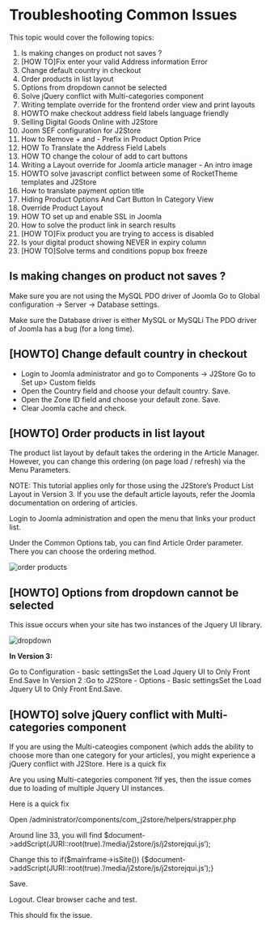 # Troubleshooting Common Issues

This topic would cover the following topics:

1. Is making changes on product not saves ?
2. \[HOW TO]Fix enter your valid Address information Error
3. Change default country in checkout
4. Order products in list layout
5. Options from dropdown cannot be selected
6. Solve jQuery conflict with Multi-categories component
7. Writing template override for the frontend order view and print layouts
8. HOWTO make checkout address field labels language friendly
9. Selling Digital Goods Online with J2Store
10. Joom SEF configuration for J2Store
11. How to Remove + and - Prefix in Product Option Price
12. HOW To Translate the Address Field Labels
13. HOW TO change the colour of add to cart buttons
14. Writing a Layout override for Joomla article manager - An intro image
15. HOWTO solve javascript conflict between some of RocketTheme templates and J2Store
16. How to translate payment option title
17. Hiding Product Options And Cart Button In Category View
18. Override Product Layout
19. HOW TO set up and enable SSL in Joomla
20. How to solve the product link in search results
21. \[HOW TO]Fix product you are trying to access is disabled
22. Is your digital product showing NEVER in expiry column
23. \[HOW TO]Solve terms and conditions popup box freeze

## Is making changes on product not saves ?

Make sure you are not using the MySQL PDO driver of Joomla Go to Global configuration -> Server -> Database settings.

Make sure the Database driver is either MySQL or MySQLi The PDO driver of Joomla has a bug (for a long time).

## \[HOWTO] Change default country in checkout

* Login to Joomla administrator and go to Components -> J2Store Go to Set up> Custom fields
* Open the Country field and choose your default country. Save.
* Open the Zone ID field and choose your default zone. Save.
* Clear Joomla cache and check.

## \[HOWTO] Order products in list layout

The product list layout by default takes the ordering in the Article Manager. However, you can change this ordering (on page load / refresh) via the Menu Parameters.

NOTE: This tutorial applies only for those using the J2Store’s Product List Layout in Version 3. If you use the default article layouts, refer the Joomla documentation on ordering of articles.

Login to Joomla administration and open the menu that links your product list.

Under the Common Options tab, you can find Article Order parameter. There you can choose the ordering method.

![order products](https://raw.githubusercontent.com/j2store/doc-images/master/troubleshooting-guide/troubleshooting-common-issues/troubleshoot\_orderproducts.png)

## \[HOWTO] Options from dropdown cannot be selected

This issue occurs when your site has two instances of the Jquery UI library.

![dropdown](https://raw.githubusercontent.com/j2store/doc-images/master/troubleshooting-guide/troubleshooting-common-issues/options\_dropdown.png)

**In Version 3:**

Go to Configuration - basic settingsSet the Load Jquery UI to Only Front End.Save In Version 2 :Go to J2Store - Options - Basic settingsSet the Load Jquery UI to Only Front End.Save.

## \[HOWTO] solve jQuery conflict with Multi-categories component

If you are using the Multi-cateogies component (which adds the ability to choose more than one category for your articles), you might experience a jQuery conflict with J2Store. Here is a quick fix

Are you using Multi-categories component ?If yes, then the issue comes due to loading of multiple Jquery UI instances.

Here is a quick fix

Open /administrator/components/com\_j2store/helpers/strapper.php

Around line 33, you will find $document->addScript(JURI::root(true).’/media/j2store/js/j2storejqui.js’);

Change this to if($mainframe->isSite()) {$document->addScript(JURI::root(true).’/media/j2store/js/j2storejqui.js’);}

Save.

Logout. Clear browser cache and test.

This should fix the issue.
